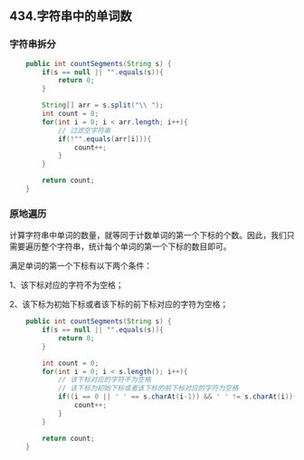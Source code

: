 ## 434.字符串中的单词数

### 字符串拆分

```java
    public int countSegments(String s) {
        if(s == null || "".equals(s)){
            return 0;
        }

        String[] arr = s.split("\\ ");
        int count = 0;
        for(int i = 0; i < arr.length; i++){
            // 过滤空字符串
            if(!"".equals(arr[i])){
                count++;
            }
        }

        return count;
    }
```



### 原地遍历

计算字符串中单词的数量，就等同于计数单词的第一个下标的个数。因此，我们只需要遍历整个字符串，统计每个单词的第一个下标的数目即可。

满足单词的第一个下标有以下两个条件：

1、该下标对应的字符不为空格；

2、该下标为初始下标或者该下标的前下标对应的字符为空格；

```java
    public int countSegments(String s) {
        if(s == null || "".equals(s)){
            return 0;
        }

        int count = 0;
        for(int i = 0; i < s.length(); i++){
            // 该下标对应的字符不为空格
            // 该下标为初始下标或者该下标的前下标对应的字符为空格
            if((i == 0 || ' ' == s.charAt(i-1)) && ' ' != s.charAt(i)){
                count++;
            }
        }

        return count;
    }
```

